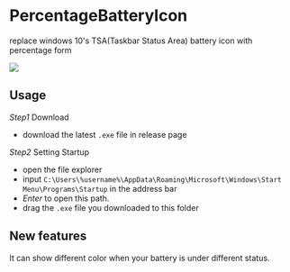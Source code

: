# PercentageBatteryIcon
replace windows 10's TSA(Taskbar Status Area) battery icon with percentage form

![](http://p40kjburh.bkt.clouddn.com/18-5-28/63030344.jpg)

## Usage
*Step1* Download
- download the latest `.exe` file in release page

*Step2* Setting Startup
- open the file explorer
- input `C:\Users\%username%\AppData\Roaming\Microsoft\Windows\Start Menu\Programs\Startup` in the address bar
- *Enter* to open this path.
- drag the `.exe` file you downloaded to this folder

## New features
It can show different color when your battery is under different status.
